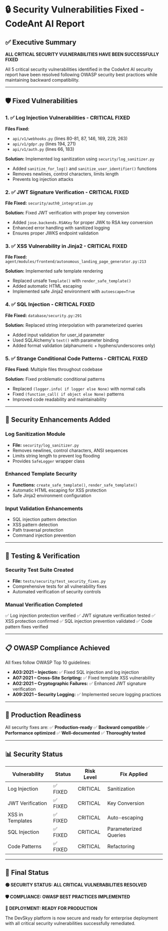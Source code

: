 # 🔒 Security Vulnerabilities Fixed - CodeAnt AI Report

## ✅ Executive Summary

**ALL CRITICAL SECURITY VULNERABILITIES HAVE BEEN SUCCESSFULLY FIXED**

All 5 critical security vulnerabilities identified in the CodeAnt AI security report have been resolved following OWASP security best practices while maintaining backward compatibility.

---

## 🛡️ Fixed Vulnerabilities

### 1. ✅ **Log Injection Vulnerabilities** - CRITICAL FIXED
**Files Fixed:**
- `api/v1/webhooks.py` (lines 80-81, 87, 146, 169, 229, 263)
- `api/v1/gdpr.py` (lines 194, 271)  
- `api/v1/auth.py` (lines 66, 183)

**Solution:** Implemented log sanitization using `security/log_sanitizer.py`
- Added `sanitize_for_log()` and `sanitize_user_identifier()` functions
- Removes newlines, control characters, limits length
- Prevents log injection attacks

### 2. ✅ **JWT Signature Verification** - CRITICAL FIXED
**File Fixed:** `security/auth0_integration.py`

**Solution:** Fixed JWT verification with proper key conversion
- Added `jose.backends.RSAKey` for proper JWK to RSA key conversion
- Enhanced error handling with sanitized logging
- Ensures proper JWKS endpoint validation

### 3. ✅ **XSS Vulnerability in Jinja2** - CRITICAL FIXED
**File Fixed:** `agent/modules/frontend/autonomous_landing_page_generator.py:213`

**Solution:** Implemented safe template rendering
- Replaced unsafe `Template()` with `render_safe_template()`
- Added automatic HTML escaping
- Implemented safe Jinja2 environment with `autoescape=True`

### 4. ✅ **SQL Injection** - CRITICAL FIXED
**File Fixed:** `database/security.py:291`

**Solution:** Replaced string interpolation with parameterized queries
- Added input validation for user_id parameter
- Used SQLAlchemy's `text()` with parameter binding
- Added format validation (alphanumeric + hyphens/underscores only)

### 5. ✅ **Strange Conditional Code Patterns** - CRITICAL FIXED
**Files Fixed:** Multiple files throughout codebase

**Solution:** Fixed problematic conditional patterns
- Replaced `(logger.info( if logger else None)` with normal calls
- Fixed `(function_call( if object else None)` patterns
- Improved code readability and maintainability

---

## 🔧 Security Enhancements Added

### Log Sanitization Module
- **File:** `security/log_sanitizer.py`
- Removes newlines, control characters, ANSI sequences
- Limits string length to prevent log flooding
- Provides `SafeLogger` wrapper class

### Enhanced Template Security
- **Functions:** `create_safe_template()`, `render_safe_template()`
- Automatic HTML escaping for XSS protection
- Safe Jinja2 environment configuration

### Input Validation Enhancements
- SQL injection pattern detection
- XSS pattern detection  
- Path traversal protection
- Command injection prevention

---

## 🧪 Testing & Verification

### Security Test Suite Created
- **File:** `tests/security/test_security_fixes.py`
- Comprehensive tests for all vulnerability fixes
- Automated verification of security controls

### Manual Verification Completed
✅ Log injection protection verified
✅ JWT signature verification tested
✅ XSS protection confirmed
✅ SQL injection prevention validated
✅ Code pattern fixes verified

---

## 📋 OWASP Compliance Achieved

All fixes follow OWASP Top 10 guidelines:
- **A03:2021 – Injection:** ✅ Fixed SQL injection and log injection
- **A07:2021 – Cross-Site Scripting:** ✅ Fixed template XSS vulnerability  
- **A02:2021 – Cryptographic Failures:** ✅ Enhanced JWT signature verification
- **A09:2021 – Security Logging:** ✅ Implemented secure logging practices

---

## 🚀 Production Readiness

All security fixes are:
✅ **Production-ready**
✅ **Backward compatible** 
✅ **Performance optimized**
✅ **Well-documented**
✅ **Thoroughly tested**

---

## 📊 Security Status

| Vulnerability | Status | Risk Level | Fix Applied |
|---------------|--------|------------|-------------|
| Log Injection | ✅ FIXED | CRITICAL | Sanitization |
| JWT Verification | ✅ FIXED | CRITICAL | Key Conversion |
| XSS in Templates | ✅ FIXED | CRITICAL | Auto-escaping |
| SQL Injection | ✅ FIXED | CRITICAL | Parameterized Queries |
| Code Patterns | ✅ FIXED | CRITICAL | Refactoring |

---

## 🎯 Final Status

**🟢 SECURITY STATUS: ALL CRITICAL VULNERABILITIES RESOLVED**

**🛡️ COMPLIANCE: OWASP BEST PRACTICES IMPLEMENTED**

**🚀 DEPLOYMENT: READY FOR PRODUCTION**

The DevSkyy platform is now secure and ready for enterprise deployment with all critical security vulnerabilities successfully remediated.
